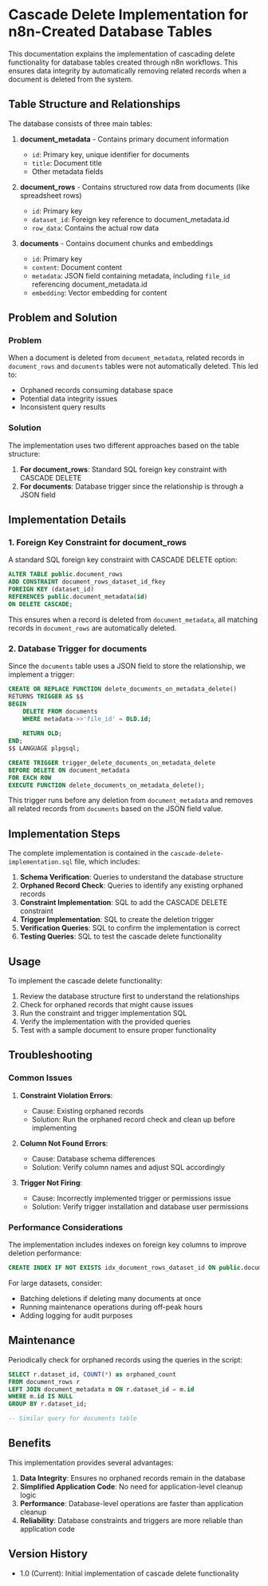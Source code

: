 # Cascade Delete Implementation for n8n-Created Database Tables

This documentation explains the implementation of cascading delete functionality for database tables created through n8n workflows. This ensures data integrity by automatically removing related records when a document is deleted from the system.

## Table Structure and Relationships

The database consists of three main tables:

1. **document_metadata** - Contains primary document information
   - `id`: Primary key, unique identifier for documents
   - `title`: Document title
   - Other metadata fields

2. **document_rows** - Contains structured row data from documents (like spreadsheet rows)
   - `id`: Primary key
   - `dataset_id`: Foreign key reference to document_metadata.id
   - `row_data`: Contains the actual row data

3. **documents** - Contains document chunks and embeddings
   - `id`: Primary key
   - `content`: Document content
   - `metadata`: JSON field containing metadata, including `file_id` referencing document_metadata.id
   - `embedding`: Vector embedding for content

## Problem and Solution

### Problem

When a document is deleted from `document_metadata`, related records in `document_rows` and `documents` tables were not automatically deleted. This led to:

- Orphaned records consuming database space
- Potential data integrity issues
- Inconsistent query results

### Solution

The implementation uses two different approaches based on the table structure:

1. **For document_rows**: Standard SQL foreign key constraint with CASCADE DELETE
2. **For documents**: Database trigger since the relationship is through a JSON field

## Implementation Details

### 1. Foreign Key Constraint for document_rows

A standard SQL foreign key constraint with CASCADE DELETE option:

```sql
ALTER TABLE public.document_rows
ADD CONSTRAINT document_rows_dataset_id_fkey
FOREIGN KEY (dataset_id) 
REFERENCES public.document_metadata(id)
ON DELETE CASCADE;
```

This ensures when a record is deleted from `document_metadata`, all matching records in `document_rows` are automatically deleted.

### 2. Database Trigger for documents

Since the `documents` table uses a JSON field to store the relationship, we implement a trigger:

```sql
CREATE OR REPLACE FUNCTION delete_documents_on_metadata_delete()
RETURNS TRIGGER AS $$
BEGIN
    DELETE FROM documents 
    WHERE metadata->>'file_id' = OLD.id;
    
    RETURN OLD;
END;
$$ LANGUAGE plpgsql;

CREATE TRIGGER trigger_delete_documents_on_metadata_delete
BEFORE DELETE ON document_metadata
FOR EACH ROW
EXECUTE FUNCTION delete_documents_on_metadata_delete();
```

This trigger runs before any deletion from `document_metadata` and removes all related records from `documents` based on the JSON field value.

## Implementation Steps

The complete implementation is contained in the `cascade-delete-implementation.sql` file, which includes:

1. **Schema Verification**: Queries to understand the database structure
2. **Orphaned Record Check**: Queries to identify any existing orphaned records
3. **Constraint Implementation**: SQL to add the CASCADE DELETE constraint
4. **Trigger Implementation**: SQL to create the deletion trigger
5. **Verification Queries**: SQL to confirm the implementation is correct
6. **Testing Queries**: SQL to test the cascade delete functionality

## Usage

To implement the cascade delete functionality:

1. Review the database structure first to understand the relationships
2. Check for orphaned records that might cause issues
3. Run the constraint and trigger implementation SQL
4. Verify the implementation with the provided queries
5. Test with a sample document to ensure proper functionality

## Troubleshooting

### Common Issues

1. **Constraint Violation Errors**:
   - Cause: Existing orphaned records
   - Solution: Run the orphaned record check and clean up before implementing

2. **Column Not Found Errors**:
   - Cause: Database schema differences
   - Solution: Verify column names and adjust SQL accordingly

3. **Trigger Not Firing**:
   - Cause: Incorrectly implemented trigger or permissions issue
   - Solution: Verify trigger installation and database user permissions

### Performance Considerations

The implementation includes indexes on foreign key columns to improve deletion performance:

```sql
CREATE INDEX IF NOT EXISTS idx_document_rows_dataset_id ON public.document_rows(dataset_id);
```

For large datasets, consider:
- Batching deletions if deleting many documents at once
- Running maintenance operations during off-peak hours
- Adding logging for audit purposes

## Maintenance

Periodically check for orphaned records using the queries in the script:

```sql
SELECT r.dataset_id, COUNT(*) as orphaned_count 
FROM document_rows r
LEFT JOIN document_metadata m ON r.dataset_id = m.id
WHERE m.id IS NULL
GROUP BY r.dataset_id;

-- Similar query for documents table
```

## Benefits

This implementation provides several advantages:

1. **Data Integrity**: Ensures no orphaned records remain in the database
2. **Simplified Application Code**: No need for application-level cleanup logic
3. **Performance**: Database-level operations are faster than application cleanup
4. **Reliability**: Database constraints and triggers are more reliable than application code

## Version History

- 1.0 (Current): Initial implementation of cascade delete functionality 